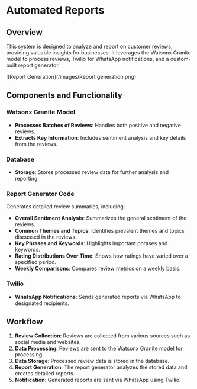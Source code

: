 # Automated Reports

## Overview

This system is designed to analyze and report on customer reviews, providing valuable insights for businesses. It leverages the Watsonx Granite model to process reviews, Twilio for WhatsApp notifications, and a custom-built report generator.

![Report Generation](/images/Report generation.png)

## Components and Functionality

### Watsonx Granite Model

- **Processes Batches of Reviews**: Handles both positive and negative reviews.
- **Extracts Key Information**: Includes sentiment analysis and key details from the reviews.

### Database

- **Storage**: Stores processed review data for further analysis and reporting.

### Report Generator Code

Generates detailed review summaries, including:

- **Overall Sentiment Analysis**: Summarizes the general sentiment of the reviews.
- **Common Themes and Topics**: Identifies prevalent themes and topics discussed in the reviews.
- **Key Phrases and Keywords**: Highlights important phrases and keywords.
- **Rating Distributions Over Time**: Shows how ratings have varied over a specified period.
- **Weekly Comparisons**: Compares review metrics on a weekly basis.

### Twilio

- **WhatsApp Notifications**: Sends generated reports via WhatsApp to designated recipients.

## Workflow

1. **Review Collection**: Reviews are collected from various sources such as social media and websites.
2. **Data Processing**: Reviews are sent to the Watsonx Granite model for processing.
3. **Data Storage**: Processed review data is stored in the database.
4. **Report Generation**: The report generator analyzes the stored data and creates detailed reports.
5. **Notification**: Generated reports are sent via WhatsApp using Twilio.
